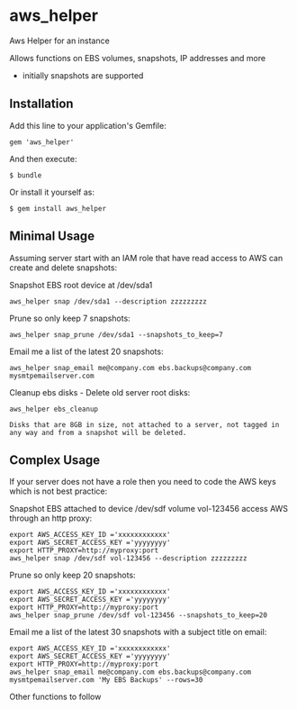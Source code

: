 # aws_helper

Aws Helper for an instance

Allows functions on EBS volumes, snapshots, IP addresses and more 
* initially snapshots are supported

## Installation

Add this line to your application's Gemfile:

    gem 'aws_helper'
    
And then execute:

    $ bundle

Or install it yourself as:

    $ gem install aws_helper

## Minimal Usage

Assuming server start with an IAM role that have read access to AWS can create and delete snapshots: 

Snapshot EBS root device at /dev/sda1

    aws_helper snap /dev/sda1 --description zzzzzzzzz

Prune so only keep 7 snapshots: 

    aws_helper snap_prune /dev/sda1 --snapshots_to_keep=7

Email me a list of the latest 20 snapshots:

    aws_helper snap_email me@company.com ebs.backups@company.com mysmtpemailserver.com

Cleanup ebs disks - Delete old server root disks:

    aws_helper ebs_cleanup

    Disks that are 8GB in size, not attached to a server, not tagged in any way and from a snapshot will be deleted.     

## Complex Usage

If your server does not have a role then you need to code the AWS keys which is not best practice:

Snapshot EBS attached to device /dev/sdf volume vol-123456 access AWS through an http proxy: 

    export AWS_ACCESS_KEY_ID ='xxxxxxxxxxxx'
    export AWS_SECRET_ACCESS_KEY ='yyyyyyyy'
    export HTTP_PROXY=http://myproxy:port
    aws_helper snap /dev/sdf vol-123456 --description zzzzzzzzz

Prune so only keep 20 snapshots: 

    export AWS_ACCESS_KEY_ID ='xxxxxxxxxxxx'
    export AWS_SECRET_ACCESS_KEY ='yyyyyyyy'
    export HTTP_PROXY=http://myproxy:port
    aws_helper snap_prune /dev/sdf vol-123456 --snapshots_to_keep=20

Email me a list of the latest 30 snapshots with a subject title on email:

    export AWS_ACCESS_KEY_ID ='xxxxxxxxxxxx'
    export AWS_SECRET_ACCESS_KEY ='yyyyyyyy'
    export HTTP_PROXY=http://myproxy:port
    aws_helper snap_email me@company.com ebs.backups@company.com mysmtpemailserver.com 'My EBS Backups' --rows=30
 
Other functions to follow     


